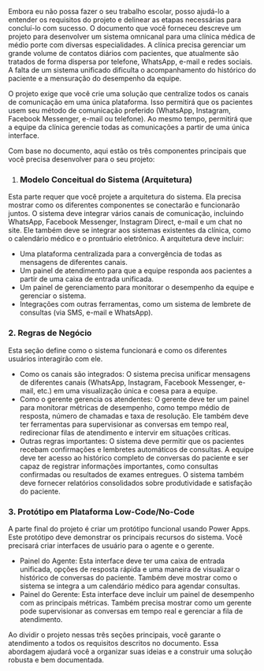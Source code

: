Embora eu não possa fazer o seu trabalho escolar, posso ajudá-lo a entender os requisitos do projeto e delinear as etapas necessárias para concluí-lo com sucesso. O documento que você forneceu descreve um projeto para desenvolver um sistema omnicanal para uma clínica médica de médio porte com diversas especialidades. A clínica precisa gerenciar um grande volume de contatos diários com pacientes, que atualmente são tratados de forma dispersa por telefone, WhatsApp, e-mail e redes sociais. A falta de um sistema unificado dificulta o acompanhamento do histórico do paciente e a mensuração do desempenho da equipe.



O projeto exige que você crie uma solução que centralize todos os canais de comunicação em uma única plataforma. Isso permitirá que os pacientes usem seu método de comunicação preferido (WhatsApp, Instagram, Facebook Messenger, e-mail ou telefone). Ao mesmo tempo, permitirá que a equipe da clínica gerencie todas as comunicações a partir de uma única interface.



Com base no documento, aqui estão os três componentes principais que você precisa desenvolver para o seu projeto:



1. ### Modelo Conceitual do Sistema (Arquitetura)

Esta parte requer que você projete a arquitetura do sistema. Ela precisa mostrar como os diferentes componentes se conectarão e funcionarão juntos. O sistema deve integrar vários canais de comunicação, incluindo WhatsApp, Facebook Messenger, Instagram Direct, e-mail e um chat no site. Ele também deve se integrar aos sistemas existentes da clínica, como o calendário médico e o prontuário eletrônico. A arquitetura deve incluir:

* Uma plataforma centralizada para a convergência de todas as mensagens de diferentes canais.
* Um painel de atendimento para que a equipe responda aos pacientes a partir de uma caixa de entrada unificada.
* Um painel de gerenciamento para monitorar o desempenho da equipe e gerenciar o sistema.
* Integrações com outras ferramentas, como um sistema de lembrete de consultas (via SMS, e-mail e WhatsApp).



### 2\. Regras de Negócio

Esta seção define como o sistema funcionará e como os diferentes usuários interagirão com ele.

* Como os canais são integrados: O sistema precisa unificar mensagens de diferentes canais (WhatsApp, Instagram, Facebook Messenger, e-mail, etc.) em uma visualização única e coesa para a equipe.
* Como o gerente gerencia os atendentes: O gerente deve ter um painel para monitorar métricas de desempenho, como tempo médio de resposta, número de chamadas e taxa de resolução. Ele também deve ter ferramentas para supervisionar as conversas em tempo real, redirecionar filas de atendimento e intervir em situações críticas.
* Outras regras importantes: O sistema deve permitir que os pacientes recebam confirmações e lembretes automáticos de consultas. A equipe deve ter acesso ao histórico completo de conversas do paciente e ser capaz de registrar informações importantes, como consultas confirmadas ou resultados de exames entregues. O sistema também deve fornecer relatórios consolidados sobre produtividade e satisfação do paciente.



### 3\. Protótipo em Plataforma Low-Code/No-Code

A parte final do projeto é criar um protótipo funcional usando Power Apps. Este protótipo deve demonstrar os principais recursos do sistema. Você precisará criar interfaces de usuário para o agente e o gerente.

* Painel do Agente: Esta interface deve ter uma caixa de entrada unificada, opções de resposta rápida e uma maneira de visualizar o histórico de conversas do paciente. Também deve mostrar como o sistema se integra a um calendário médico para agendar consultas.
* Painel do Gerente: Esta interface deve incluir um painel de desempenho com as principais métricas. Também precisa mostrar como um gerente pode supervisionar as conversas em tempo real e gerenciar a fila de atendimento.



Ao dividir o projeto nessas três seções principais, você garante o atendimento a todos os requisitos descritos no documento. Essa abordagem ajudará você a organizar suas ideias e a construir uma solução robusta e bem documentada.

